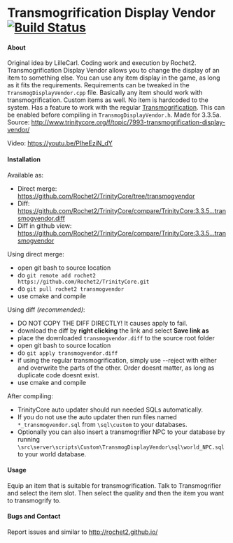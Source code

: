 # Transmogrification Display Vendor [![Build Status](https://travis-ci.org/Rochet2/TrinityCore.svg?branch=transmogvendor)](https://travis-ci.org/Rochet2/TrinityCore)

#### About
Original idea by LilleCarl.
Coding work and execution by Rochet2.
Transmogrification Display Vendor allows you to change the display of an item to something else.
You can use any item display in the game, as long as it fits the requirements.
Requirements can be tweaked in the `TransmogDisplayVendor.cpp` file.
Basically any item should work with transmogrification. Custom items as well. No item is hardcoded to the system.
Has a feature to work with the regular [Transmogrification](http://rochet2.github.io/Transmogrification.html). This can be enabled before compiling in `TransmogDisplayVendor.h`.
Made for 3.3.5a.<br />
Source: http://www.trinitycore.org/f/topic/7993-transmogrification-display-vendor/

Video: https://youtu.be/PIheEziN_dY

#### Installation

Available as:
- Direct merge: https://github.com/Rochet2/TrinityCore/tree/transmogvendor
- Diff: https://github.com/Rochet2/TrinityCore/compare/TrinityCore:3.3.5...transmogvendor.diff
- Diff in github view: https://github.com/Rochet2/TrinityCore/compare/TrinityCore:3.3.5...transmogvendor

Using direct merge:
- open git bash to source location
- do `git remote add rochet2 https://github.com/Rochet2/TrinityCore.git`
- do `git pull rochet2 transmogvendor`
- use cmake and compile

Using diff *(recommended)*:
- DO NOT COPY THE DIFF DIRECTLY! It causes apply to fail.
- download the diff by __right clicking__ the link and select __Save link as__
- place the downloaded `transmogvendor.diff` to the source root folder
- open git bash to source location
- do `git apply transmogvendor.diff`
 - if using the regular transmogrification, simply use --reject with either and overwrite the parts of the other. Order doesnt matter, as long as duplicate code doesnt exist.
- use cmake and compile

After compiling:
- TrinityCore auto updater should run needed SQLs automatically.
- If you do not use the auto updater then run files named `*_transmogvendor.sql` from `\sql\custom` to your databases.
- Optionally you can also insert a transmogrifier NPC to your database by running `\src\server\scripts\Custom\TransmogDisplayVendor\sql\world_NPC.sql` to your world database.

#### Usage
Equip an item that is suitable for transmogrification.
Talk to Transmogrifier and select the item slot. Then select the quality and then the item you want to transmogrify to.

#### Bugs and Contact
Report issues and similar to http://rochet2.github.io/

